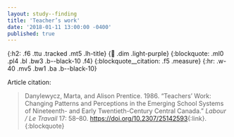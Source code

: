 ```yaml
---
layout: study--finding
title: 'Teacher’s work'
date: '2018-01-11 13:00:00 -0400'
published: true
---
```


{:h2: .f6 .ttu .tracked .mt5 .lh-title}
{:link: .dim .light-purple}
{:blockquote: .ml0 .pl4 .bl .bw3 .b--black-10 .f4}
{:blockquote__citation: .f5 .measure}
{:hr: .w-40 .mv5 .bw1 .ba .b--black-10}

Article citation:

> Danylewycz, Marta, and Alison Prentice. 1986. “Teachers’ Work: Changing Patterns and Perceptions in the Emerging School Systems of Nineteenth- and Early Twentieth-Century Central Canada.” *Labour / Le Travail* 17: 58–80. <https://doi.org/10.2307/25142593>{:link}.
{:blockquote}

